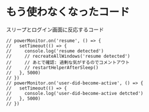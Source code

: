 # もう使わなくなったコード

スリープとログイン画面に反応するコード

    // powerMonitor.on('resume', () => {
    //   setTimeout(() => {
    //     console.log('resume detected')
    //     // recreateAllWindows('resume detected')
    //     // あとで確認: 過剰な気がするのでコメントアウト
    //     // restartHelperAfterSleep()
    //   }, 5000)
    // })
    // powerMonitor.on('user-did-become-active', () => {
    //   setTimeout(() => {
    //     console.log('user-did-become-active detcted')
    //   }, 5000)
    // })
